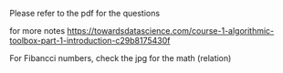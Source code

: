 Please refer to the pdf for the questions

for more notes
https://towardsdatascience.com/course-1-algorithmic-toolbox-part-1-introduction-c29b8175430f

For Fibancci numbers, check the jpg for the math (relation)
